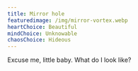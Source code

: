 ```yaml
---
title: Mirror hole
featuredimage: /img/mirror-vortex.webp
heartChoice: Beautiful
mindChoice: Unknowable
chaosChoice: Hideous
---
```

Excuse me, little baby.  What do I look like?